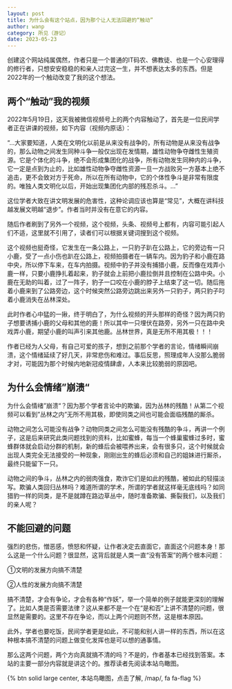 ```yaml
---
layout: post
title: 为什么会有这个站点，因为那个让人无法回避的“触动”
author: wanp
category: 所见（游记）
date: 2023-05-23
---
```


创建这个网站纯属偶然，作者只是一个普通的IT码农、佛教徒、也是一个心安理得的修行者，只想安安稳稳的和亲人过完这一生，并不想表达太多的东西。但是2022年的一个触动改变了我的这个想法。

## 两个“触动”我的视频

2022年5月19日，这天我被微信视频号上的两个内容触动了，首先是一位民间学者正在讲课的视频，如下内容（视频内原话）：

“...大家要知道，人类在文明化以前是从来没有战争的，所有动物是从来没有战争的，那么动物之间发生同种斗争一般仅出现在发情期，雄性动物争夺雌性生殖资源。它是个体化的斗争，绝不会形成集团化的战争，所有动物发生同种内的斗争，它一定是点到为止的，比如雄性动物争夺雌性资源一旦一方战败另一方基本上绝不追击，更不会致对方于死命，所以在所有动物中，它的个体性争斗是非常有限度的。唯独人类文明化以后，开始出现集团化内部的残忍杀斗。...”

这位学者大致在讲文明发展的危害性，这种论调应该也算是“常见”，大概在讲科技越发展文明越“退步”。作者当时并没有在意它的内容。

随后作者刷到了另外一个视频，这个视频，头条、视频号上都有，内容可能引起人们不适，这里就不引用了，读者们可以根据关键词搜到这个视频。

这个视频也挺奇怪，它发生在一条公路上，一只豹子趴在公路上，它的旁边有一只小鹿，受了一点小伤也趴在公路上，视频拍摄者在一辆车内。因为豹子和小鹿在路中央，所以停下车来，在车内拍摄。视频中豹子并没有捕猎小鹿，反而像在戏弄小鹿一样，只要小鹿挣扎着起来，豹子就会上前把小鹿拉倒并且控制在公路中央。小鹿在无助的叫着，过了一阵子，豹子一口咬在小鹿的脖子上结束了这一切。随后拖着小鹿来到了公路旁边，这个时候突然公路旁边跳出来另外一只豹子，两只豹子叼着小鹿消失在丛林深处。

此时作者心中猛的一揪，终于明白了，为什么视频的开头那样的奇怪？因为两只豹子想要诱捕小鹿的父母和其他的鹿！所以其中一只埋伏在路旁，另外一只在路中央戏弄小鹿，期望小鹿的叫声引来其他鹿。丛林世界，真是无所不用其极！！！

作者已经为人父母，有自己可爱的孩子，想到之前那个学者的言论，情绪瞬间崩溃，这个情绪延续了好几天，非常悲伤和难过。事后反思，照理成年人没那么脆弱才对，可能因为那个时候内地新冠疫情肆虐，人本来比较脆弱的原因吧。

## 为什么会情绪”崩溃“

为什么会情绪”崩溃“？因为那个学者言论中的欺骗，因为丛林的残酷！从第二个视频可以看到”丛林之内”无所不用其极，即使同类之间也可能会面临残酷的厮杀。

动物之间怎么可能没有战争？动物同类之间怎么可能没有残酷的争斗，再讲一个例子，这是后来研究此类问题找到的资料，比如蜜蜂，每当一个蜂巢蜜蜂过多时，蜜蜂群体就会启动分群的机制，新的蜂后会被喂养出来，会有很多只，这个时候就会出现人类完全无法接受的一种现象，刚刚出生的蜂后必须和自己的姐妹进行厮杀，最终只能留下一只。

动物之间的争斗，丛林之内的弱肉强食，欺诈它们是如此的残酷，被如此的轻描淡写。欺骗人类回归丛林吗？难道所谓的学术，所谓的学者就这样毫无底线吗？如同猎豹一样的同类，是不是就蹲在路边草丛中，随时准备欺骗、撕裂我们，以及我们的亲人呢？

## 不能回避的问题

强烈的悲伤，憎恶感，愤怒和怀疑，让作者决定去直面它，直面这个问题本身！那么这是一个什么问题？很显然，这背后就是人类一直“没有答案”的两个根本问题：

①文明的发展方向搞不清楚

②人性的发展方向搞不清楚

搞不清楚，才会有争论，才会有各种“作妖”，举一个简单的例子就能更深刻的理解了。比如人类是否需要法律？这从来都不是一个在“是和否”上讲不清楚的问题，很显然是需要的。这里不存在争论，而以上两个问题则不然，这是根本原因。

此外，学者也要吃饭，民间学者更是如此，不可能和别人讲一样的东西，所以在这种根本搞不清楚的问题上做变化发挥也是可以想的通事情。

那么这两个问题，两个方向真就搞不清的吗？不是的，作者基本已经找到答案。本站的主要一部分内容就是讲这个的。推荐读者先阅读本站鸟瞰图。

{% btn solid large center, 本站鸟瞰图，点击了解, /map/, fa fa-flag %}












